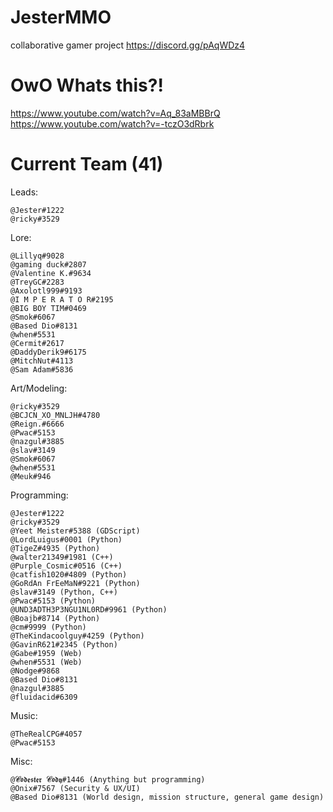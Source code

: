 # JesterMMO
collaborative gamer project https://discord.gg/pAqWDz4

# OwO Whats this?!
https://www.youtube.com/watch?v=Aq_83aMBBrQ
https://www.youtube.com/watch?v=-tczO3dRbrk

# Current Team (41)
Leads: 

```
@Jester#1222
@ricky#3529
```

Lore:
```
@Lillyq#9028
@gaming duck#2807
@Valentine K.#9634
@TreyGC#2283
@Axolotl999#9193 
@I M P E R A T O R#2195
@BIG BOY TIM#0469
@Smok#6067
@Based Dio#8131
@when#5531
@Cermit#2617
@DaddyDerik9#6175
@MitchNut#4113
@Sam Adam#5836
```

Art/Modeling:
```
@ricky#3529
@BCJCN_XO_MNLJH#4780 
@Reign.#6666
@Pwac#5153
@nazgul#3885
@slav#3149
@Smok#6067
@when#5531
@Meuk#946
```

Programming:
```
@Jester#1222
@ricky#3529
@Yeet Meister#5388 (GDScript)
@LordLuigus#0001 (Python)
@TigeZ#4935 (Python)
@walter21349#1981 (C++)
@Purple_Cosmic#0516 (C++)
@catfish1020#4809 (Python)
@GoRdAn FrEeMaN#9221 (Python)
@slav#3149 (Python, C++)
@Pwac#5153 (Python)
@UND3ADTH3P3NGU1NL0RD#9961 (Python)
@Boajb#8714 (Python)
@cm#9999 (Python)
@TheKindacoolguy#4259 (Python)
@GavinR621#2345 (Python)
@Gabe#1959 (Web)
@when#5531 (Web)
@Nodge#9868
@Based Dio#8131
@nazgul#3885
@fluidacid#6309
```

Music:
```
@TheRealCPG#4057
@Pwac#5153
```

Misc:
```
@𝓒𝖔𝖉𝖊𝖘𝖙𝖊𝖗 𝓒𝖔𝖉𝖞#1446 (Anything but programming)
@Onix#7567 (Security & UX/UI)
@Based Dio#8131 (World design, mission structure, general game design)
```
